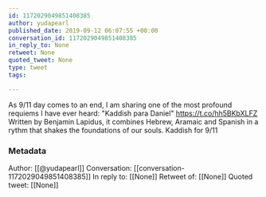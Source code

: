 ```yaml
---
id: 1172029049851408385
author: yudapearl
published_date: 2019-09-12 06:07:55 +00:00
conversation_id: 1172029049851408385
in_reply_to: None
retweet: None
quoted_tweet: None
type: tweet
tags:

---
```


As 9/11 day comes to an end, I am sharing one of
the most profound requiems I have ever heard: "Kaddish para Daniel"
https://t.co/hh5BKbXLFZ
Written by Benjamin Lapidus, it combines Hebrew, Aramaic and Spanish in a rythm that shakes the foundations of our souls. Kaddish for 9/11

### Metadata

Author: [[@yudapearl]]
Conversation: [[conversation-1172029049851408385]]
In reply to: [[None]]
Retweet of: [[None]]
Quoted tweet: [[None]]
